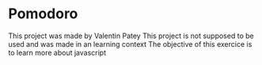 # Pomodoro
This project was made by Valentin Patey
This project is not supposed to be used and was made in an learning context
The objective of this exercice is to learn more about javascript
